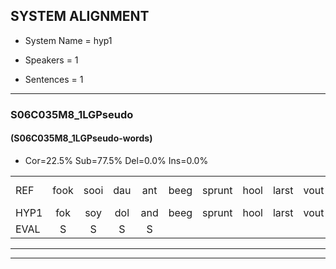 
## SYSTEM ALIGNMENT

- System Name = hyp1

- Speakers = 1

- Sentences = 1

---

### S06C035M8_1LGPseudo

#### (S06C035M8_1LGPseudo-words)

- Cor=22.5%	Sub=77.5%	Del=0.0%	Ins=0.0%

|  |  |  |  |  |  |  |  |  |  |  |  |  |  |  |  |  |  |  |  |  |  |  |  |  |  |  |  |  |  |  |  |  |  |  |  |  |  |  |  |  |
|:--- |:---:|:---:|:---:|:---:|:---:|:---:|:---:|:---:|:---:|:---:|:---:|:---:|:---:|:---:|:---:|:---:|:---:|:---:|:---:|:---:|:---:|:---:|:---:|:---:|:---:|:---:|:---:|:---:|:---:|:---:|:---:|:---:|:---:|:---:|:---:|:---:|:---:|:---:|:---:|:---:|
| REF | fook | sooi | dau | ant | beeg | sprunt | hool | larst | vout | zwoei | fam | rachts | vaap | sprieuw | keng | swoers | doer | plirt | jien | blard | guul | hoekt | neeuw | noork | vid | zans | leum*(leun) | haans | spaai | sjalt | heik | sank | roen*(groen) | frijk | eem | schard | grek | dron | snaaf | stuid |
| HYP1 | fok | soy | dol | and | beeg | sprunt | hool | larst | vout | zoi | van | racht | vaap | spreeuw | king | soor | door | splirt | jeen | blart | guil | hoekt | neeuw | nort | wiet | zonders | le | gaans | spy | shielt | hek | sank | oen | frek | één | schart | grik | drom | slaaf | stuit |
| EVAL | S | S | S | S |  |  |  |  |  | S | S | S |  | S | S | S | S | S | S | S | S |  |  | S | S | S | S | S | S | S | S |  | S | S | S | S | S | S | S | S |
---

---
